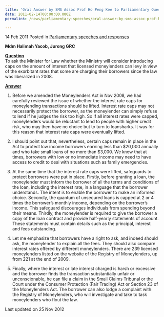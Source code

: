 ```yaml
---
title: 'Oral Answer by SMS Assoc Prof Ho Peng Kee to Parliamentary Question on interest rate caps for licensed moneylenders'
date: 2011-02-14T00:00:00.000Z
permalink: /news/parliamentary-speeches/oral-answer-by-sms-assoc-prof-ho-peng-kee-to-parliamentary-question-on-interest-rate-caps-for/

---
```



14 Feb 2011 Posted in [Parliamentary speeches and responses](/news/parliamentary-speeches)

**Mdm Halimah Yacob, Jurong GRC**

**<u>Question</u>**  
To ask the Minister for Law whether the Ministry will consider introducing caps on the amount of interest that licensed moneylenders can levy in view of the exorbitant rates that some are charging their borrowers since the law was liberalized in 2008.


**<u>Answer</u>**  

1. Before we amended the Moneylenders Act in Nov 2008, we had carefully reviewed the issue of whether the interest rate caps for moneylending transactions should be lifted. Interest rate caps may not necessarily protect the borrower, as the moneylender can simply refuse to lend if he judges the risk too high. So if all interest rates were capped, moneylenders would be reluctant to lend to people with higher credit risk, who may then have no choice but to turn to loansharks. It was for this reason that interest rate caps were eventually lifted.   
 
2. I should point out that, nevertheless, certain caps remain in place in the Act to protect low income borrowers earning less than $20,000 annually and who take small loans of no more than $3,000. We know that at times, borrowers with low or no immediate income may need to have access to credit to deal with situations such as family emergencies.         
 
3. At the same time that the interest rate caps were lifted, safeguards to protect borrowers were put in place. Firstly, before granting a loan, the moneylender must inform the borrower of all the terms and conditions of the loan, including the interest rate, in a language that the borrower understands. The intent is to enable the borrower to make an informed choice. Secondly, the quantum of unsecured loans is capped at 2 or 4 times the borrower’s monthly income, depending on the borrower’s income. This safeguard discourages individuals from spending beyond their means. Thirdly, the moneylender is required to give the borrower a copy of the loan contract and provide half-yearly statements of account. These statements must contain details such as the principal, interest and fees outstanding.
 
4. Let me emphasize that borrowers have a right to ask, and indeed should ask, the moneylender to explain all the fees. They should also compare interest rates offered by different moneylenders. There are 239 licensed moneylenders listed on the website of the Registry of Moneylenders, up from 221 at the end of 2009. 
 
5. Finally, where the interest or late interest charged is harsh or excessive and the borrower finds the transaction substantially unfair or unconscionable, he can file a claim in the Small Claims Tribunal or the Court under the Consumer Protection (Fair Trading) Act or Section 23 of the Moneylenders Act.   The borrower can also lodge a complaint with the Registry of Moneylenders, who will investigate and take to task moneylenders who flout the law. 


<p class="right-side-updated">Last updated on 25 Nov 2012</p> 
